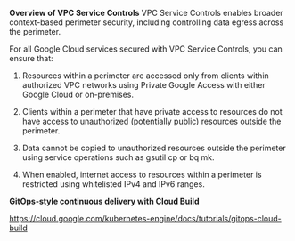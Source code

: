 **Overview of VPC Service Controls**
VPC Service Controls enables broader context-based perimeter security, including controlling data egress across the perimeter.

For all Google Cloud services secured with VPC Service Controls, you can ensure that:

1. Resources within a perimeter are accessed only from clients within authorized VPC networks using Private Google Access with either Google Cloud or on-premises.

2. Clients within a perimeter that have private access to resources do not have access to unauthorized (potentially public) resources outside the perimeter.

3. Data cannot be copied to unauthorized resources outside the perimeter using service operations such as gsutil cp or bq mk.

4. When enabled, internet access to resources within a perimeter is restricted using whitelisted IPv4 and IPv6 ranges.

**GitOps-style continuous delivery with Cloud Build**

https://cloud.google.com/kubernetes-engine/docs/tutorials/gitops-cloud-build
